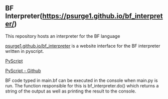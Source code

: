 ## BF Interpreter(https://psurge1.github.io/bf_interpreter/)

This repository hosts an interpreter for the BF language

[psurge1.github.io/bf_interpreter](https://psurge1.github.io/bf_interpreter/) is a website interface for the BF interpreter written in pyscript.

[PyScript](https://pyscript.net/)

[PyScript - Github](https://github.com/pyscript/pyscript/)

BF code typed in main.bf can be executed in the console when main.py is run. The function responsible for this is bf_interpreter.do() which returns a string of the output as well as printing the result to the console.
